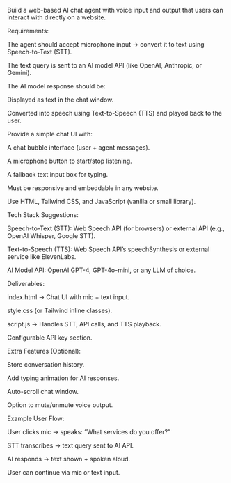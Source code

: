 Build a web-based AI chat agent with voice input and output that users can interact with directly on a website.

Requirements:

The agent should accept microphone input → convert it to text using Speech-to-Text (STT).

The text query is sent to an AI model API (like OpenAI, Anthropic, or Gemini).

The AI model response should be:

Displayed as text in the chat window.

Converted into speech using Text-to-Speech (TTS) and played back to the user.

Provide a simple chat UI with:

A chat bubble interface (user + agent messages).

A microphone button to start/stop listening.

A fallback text input box for typing.

Must be responsive and embeddable in any website.

Use HTML, Tailwind CSS, and JavaScript (vanilla or small library).

Tech Stack Suggestions:

Speech-to-Text (STT): Web Speech API (for browsers) or external API (e.g., OpenAI Whisper, Google STT).

Text-to-Speech (TTS): Web Speech API’s speechSynthesis or external service like ElevenLabs.

AI Model API: OpenAI GPT-4, GPT-4o-mini, or any LLM of choice.

Deliverables:

index.html → Chat UI with mic + text input.

style.css (or Tailwind inline classes).

script.js → Handles STT, API calls, and TTS playback.

Configurable API key section.

Extra Features (Optional):

Store conversation history.

Add typing animation for AI responses.

Auto-scroll chat window.

Option to mute/unmute voice output.

Example User Flow:

User clicks mic → speaks: “What services do you offer?”

STT transcribes → text query sent to AI API.

AI responds → text shown + spoken aloud.

User can continue via mic or text input.
